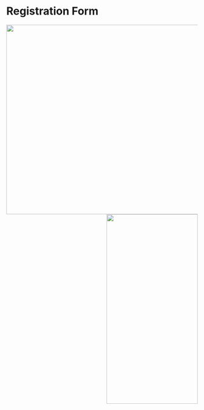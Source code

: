 # Registration Form

<img src="https://ik.imagekit.io/mrsmatheus/New_Folder/formpage_HakCNT-Rvu.png?ik-sdk-version=javascript-1.4.3&updatedAt=1654657149925" align="left" height="500" width="630" />
<img src="https://ik.imagekit.io/mrsmatheus/New_Folder/IDEALIMG_2l8EBfcz6.png?ik-sdk-version=javascript-1.4.3&updatedAt=1654660951815" align="right" height="500" width="240" />
 
  






       
       
       
       
       
       
       
       
       
       
       
       
       
       
       
       
       
       
       
       
       
       
       
       
       


